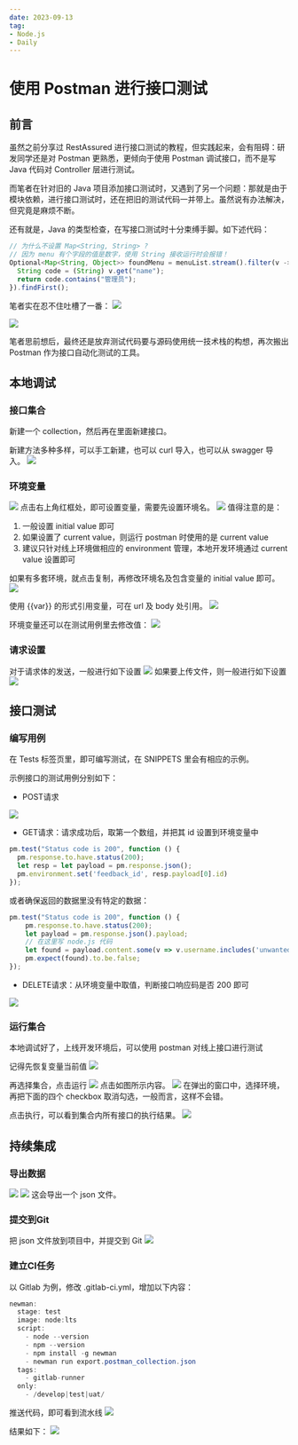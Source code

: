 ```yaml
---
date: 2023-09-13
tag:
- Node.js
- Daily
---
```


# 使用 Postman 进行接口测试
## 前言

虽然之前分享过 RestAssured 进行接口测试的教程，但实践起来，会有阻碍：研发同学还是对 Postman 更熟悉，更倾向于使用 Postman 调试接口，而不是写 Java 代码对 Controller 层进行测试。

而笔者在针对旧的 Java 项目添加接口测试时，又遇到了另一个问题：那就是由于模块依赖，进行接口测试时，还在把旧的测试代码一并带上。虽然说有办法解决，但究竟是麻烦不断。

还有就是，Java 的类型检查，在写接口测试时十分束缚手脚。如下述代码：

<!-- more -->

```javascript
// 为什么不设置 Map<String, String> ? 
// 因为 menu 有个字段的值是数字，使用 String 接收运行时会报错！
Optional<Map<String, Object>> foundMenu = menuList.stream().filter(v -> {
  String code = (String) v.get("name");
  return code.contains("管理员");
}).findFirst();
```

笔者实在忍不住吐槽了一番：
![](https://raw.githubusercontent.com/levy9527/image-holder/main/md-image-kit/1694596433278-eb3e5566-0126-4e93-9dfe-a9c4d8edae51.png)

![](https://raw.githubusercontent.com/levy9527/image-holder/main/md-image-kit/1694596460562-b472ca9d-8b73-4e1f-b5a5-7c9c1fb8253a.png)

笔者思前想后，最终还是放弃测试代码要与源码使用统一技术栈的构想，再次搬出 Postman 作为接口自动化测试的工具。
## 本地调试

### 接口集合

新建一个 collection，然后再在里面新建接口。

新建方法多种多样，可以手工新建，也可以 curl 导入，也可以从 swagger 导入。
![](https://raw.githubusercontent.com/levy9527/image-holder/main/md-image-kit/1694595120400-0e37bf26-405b-412c-b54f-7057cf49ab20.png)
### 环境变量

![](https://raw.githubusercontent.com/levy9527/image-holder/main/md-image-kit/1602746875957-dc9090e7-900e-4352-91f7-039792e2a9e0.png)
点击右上角红框处，即可设置变量，需要先设置环境名。
![](https://raw.githubusercontent.com/levy9527/image-holder/main/md-image-kit/1602747172023-7b96aa77-39bc-4881-b1e9-36d5535c92f1.png)
值得注意的是：

1. 一般设置 initial value 即可
2. 如果设置了 current value，则运行 postman 时使用的是 current value
3. 建议只针对线上环境做相应的 environment 管理，本地开发环境通过 current value 设置即可

如果有多套环境，就点击复制，再修改环境名及包含变量的 initial value 即可。
![](https://raw.githubusercontent.com/levy9527/image-holder/main/md-image-kit/1602747475793-1f85e976-8189-44b7-9667-f1a195ff8c35.png)

使用 {{var}} 的形式引用变量，可在 url 及 body 处引用。
![](https://raw.githubusercontent.com/levy9527/image-holder/main/md-image-kit/1602746808280-6743bf6c-34b5-402a-abe6-397eb76c5380.png)

环境变量还可以在测试用例里去修改值：
![](https://raw.githubusercontent.com/levy9527/image-holder/main/md-image-kit/1694424229773-4c83c6cf-0640-4c8a-aa33-38097d84f0cd.png)

### 请求设置

对于请求体的发送，一般进行如下设置
![](https://raw.githubusercontent.com/levy9527/image-holder/main/md-image-kit/1602747761421-f2c415ec-1b1c-48f6-976d-fbc958fdcbf3.png)
如果要上传文件，则一般进行如下设置
![](https://raw.githubusercontent.com/levy9527/image-holder/main/md-image-kit/1602747847485-5d86f2f6-18cc-4262-b5fd-69349feb4bbe.png)

## 接口测试

### 编写用例

在 Tests 标签页里，即可编写测试，在 SNIPPETS 里会有相应的示例。

示例接口的测试用例分别如下：

- POST请求

![](https://raw.githubusercontent.com/levy9527/image-holder/main/md-image-kit/1602748404916-daf8d633-1a35-48f8-a652-cc13c16244b5.png)

- GET请求：请求成功后，取第一个数组，并把其 id 设置到环境变量中
```javascript
pm.test("Status code is 200", function () {
  pm.response.to.have.status(200);
  let resp = let payload = pm.response.json();
  pm.environment.set('feedback_id', resp.payload[0].id)
});
```

或者确保返回的数据里没有特定的数据：
```javascript
pm.test("Status code is 200", function () {
    pm.response.to.have.status(200);
    let payload = pm.response.json().payload;
    // 在这里写 node.js 代码
    let found = payload.content.some(v => v.username.includes('unwanted'))
    pm.expect(found).to.be.false;
});
```

- DELETE请求：从环境变量中取值，判断接口响应码是否 200 即可

![](https://raw.githubusercontent.com/levy9527/image-holder/main/md-image-kit/1602752518841-f3717ddd-fbee-428f-a34f-794a8ab1ac0e.png)

### 运行集合

本地调试好了，上线开发环境后，可以使用 postman 对线上接口进行测试

记得先恢复变量当前值
![](https://raw.githubusercontent.com/levy9527/image-holder/main/md-image-kit/1603339930271-36e9f9e5-8013-40fa-9fac-e7cb642ba451.png)

再选择集合，点击运行
![](https://raw.githubusercontent.com/levy9527/image-holder/main/md-image-kit/1602747943902-be50a347-cf3d-417c-9bed-e8d8abbb520d.png)
点击如图所示内容。
![](https://raw.githubusercontent.com/levy9527/image-holder/main/md-image-kit/1602748072901-4d49553d-bf78-4276-baee-6b8e84c83951.png)
在弹出的窗口中，选择环境，再把下面的四个 checkbox 取消勾选，一般而言，这样不会错。

点击执行，可以看到集合内所有接口的执行结果。
![](https://raw.githubusercontent.com/levy9527/image-holder/main/md-image-kit/1602748206140-245e5362-ffe3-4d2f-b3a3-61f781730e86.png)

## 持续集成
### 导出数据
![](https://raw.githubusercontent.com/levy9527/image-holder/main/md-image-kit/1694594443532-5ca5008a-4e57-4eb1-909d-2b40ff4241ff.png)
![](https://raw.githubusercontent.com/levy9527/image-holder/main/md-image-kit/1694594460053-8cf994d3-a2fa-4dbc-a6da-911ae41a8e35.png)
这会导出一个 json 文件。
### 提交到Git
把 json 文件放到项目中，并提交到 Git
![](https://raw.githubusercontent.com/levy9527/image-holder/main/md-image-kit/1694594578211-b381d377-f6a5-4dd2-be82-0c9295f10fc6.png)
### 建立CI任务
以 Gitlab 为例，修改 .gitlab-ci.yml，增加以下内容：
```java
newman:
  stage: test
  image: node:lts
  script:
    - node --version
    - npm --version
    - npm install -g newman
    - newman run export.postman_collection.json
  tags:
    - gitlab-runner
  only:
    - /develop|test|uat/

```
推送代码，即可看到流水线
![](https://raw.githubusercontent.com/levy9527/image-holder/main/md-image-kit/1694594759551-cb5a8564-cf20-4491-9378-3b6408e2c9fc.png)

结果如下：
![](https://raw.githubusercontent.com/levy9527/image-holder/main/md-image-kit/1694594789278-08b7d7e5-397b-47a9-9cbe-2f989a357ae1.png)

